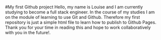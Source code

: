 #My first Github project
Hello, my name is Louise and I am currently studying to become a full stack engineer.  In the course of my studies I am on the module of learning to use Git and Github.  Therefore my first repository is just a simple html file to learn how to publish to Github Pages.
Thank you for your time in reading this and hope to work collaboratively with you in the future!.
